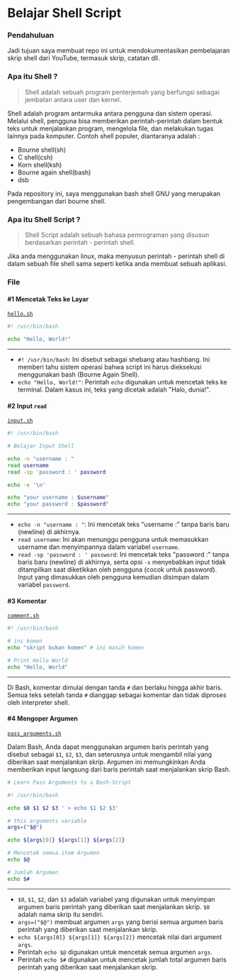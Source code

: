 # Belajar Shell Script

### Pendahuluan
Jadi tujuan saya membuat repo ini untuk mendokumentasikan pembelajaran skrip shell dari YouTube, termasuk skrip, catatan dll.

### Apa itu Shell ?

> Shell adalah sebuah program penterjemah yang berfungsi sebagai jembatan antara user dan kernel.

Shell adalah program antarmuka antara pengguna dan sistem operasi. Melalui shell, pengguna bisa memberikan perintah-perintah dalam bentuk teks untuk menjalankan program, mengelola file, dan melakukan tugas lainnya pada komputer. Contoh shell populer, diantaranya adalah :

- Bourne shell(sh)
- C shell(csh)
- Korn shell(ksh)
- Bourne again shell(bash)
- dsb

Pada repository ini, saya menggunakan bash shell GNU yang merupakan pengembangan dari bourne shell.

### Apa itu Shell Script ?

> Shell Script adalah sebuah bahasa pemrograman yang disusun berdasarkan perintah - perintah shell.

Jika anda menggunakan linux, maka menyusun perintah - perintah shell di dalam sebuah file shell sama seperti ketika anda membuat sebuah aplikasi.

### File

#### #1 Mencetak Teks ke Layar

[`hello.sh`](hello.sh)

```bash
#! /usr/bin/bash

echo "Hello, World!"
```
---
- `#! /usr/bin/bash`: Ini disebut sebagai shebang atau hashbang. Ini memberi tahu sistem operasi bahwa script ini harus dieksekusi menggunakan bash (Bourne Again Shell).
- `echo "Hello, World!"`: Perintah `echo` digunakan untuk mencetak teks ke terminal. Dalam kasus ini, teks yang dicetak adalah "Halo, dunia!".

#### #2 Input `read`

[`input.sh`](input.sh)

```bash
#! /usr/bin/bash

# Belajar Input Shell

echo -n "username : "
read username
read -sp 'password : ' password

echo -e '\n'

echo "your username : $username"
echo "your password : $password"
```
---
- `echo -n "username : "`: Ini mencetak teks "username :" tanpa baris baru (newline) di akhirnya.
- `read username`: Ini akan menunggu pengguna untuk memasukkan username dan menyimpannya dalam variabel `username`.
- `read -sp 'password : ' password`: Ini mencetak teks "password :" tanpa baris baru (newline) di akhirnya, serta opsi `-s` menyebabkan input tidak ditampilkan saat diketikkan oleh pengguna (cocok untuk password). Input yang dimasukkan oleh pengguna kemudian disimpan dalam variabel `password`.

#### #3 Komentar

[`comment.sh`](comment.sh)

```bash
#! /usr/bin/bash

# ini komen
echo "skript bukan komen" # ini masih komen

# Print Hello World
echo "Hello, World"
```
---
Di Bash, komentar dimulai dengan tanda `#` dan berlaku hingga akhir baris. Semua teks setelah tanda `#` dianggap sebagai komentar dan tidak diproses oleh interpreter shell.

#### #4 Mengoper Argumen

[`pass_arguments.sh`](pass_arguments.sh)

Dalam Bash, Anda dapat menggunakan argumen baris perintah yang disebut sebagai `$1`, `$2`, `$3`, dan seterusnya untuk mengambil nilai yang diberikan saat menjalankan skrip. Argumen ini memungkinkan Anda memberikan input langsung dari baris perintah saat menjalankan skrip Bash.

```bash
# Learn Pass Arguments to a Bash-Script

#! /usr/bin/bash

echo $0 $1 $2 $3 ' > echo $1 $2 $3'

# this arguments variable
args=("$@")

echo ${args[0]} ${args[1]} ${args[2]}

# Mencetak semua item Argumen
echo $@

# Jumlah Argumen
echo $#
```
---
- `$0`, `$1`, `$2`, dan `$3` adalah variabel yang digunakan untuk menyimpan argumen baris perintah yang diberikan saat menjalankan skrip. `$0` adalah nama skrip itu sendiri.
- `args=("$@")` membuat argumen `args` yang berisi semua argumen baris perintah yang diberikan saat menjalankan skrip.
- `echo ${args[0]} ${args[1]} ${args[2]}` mencetak nilai dari argument `args`.
- Perintah `echo $@` digunakan untuk mencetak semua argumen `args`.
- Perintah `echo $#` digunakan untuk mencetak jumlah total argumen baris perintah yang diberikan saat menjalankan skrip.
